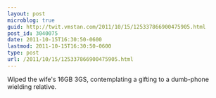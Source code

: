 ```yaml
---
layout: post
microblog: true
guid: http://twit.vmstan.com/2011/10/15/125337866900475905.html
post_id: 3040075
date: 2011-10-15T16:30:50-0600
lastmod: 2011-10-15T16:30:50-0600
type: post
url: /2011/10/15/125337866900475905.html
---
```

Wiped the wife's 16GB 3GS, contemplating a gifting to a dumb-phone wielding relative.
